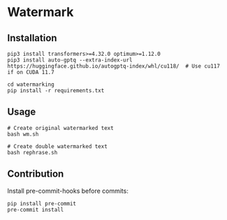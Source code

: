 # Watermark

## Installation
```shell
pip3 install transformers>=4.32.0 optimum>=1.12.0
pip3 install auto-gptq --extra-index-url https://huggingface.github.io/autogptq-index/whl/cu118/  # Use cu117 if on CUDA 11.7

cd watermarking
pip install -r requirements.txt
```

## Usage
```shell
# Create original watermarked text
bash wm.sh
```

```shell
# Create double watermarked text
bash rephrase.sh
```

## Contribution
Install pre-commit-hooks before commits:
```shell
pip install pre-commit
pre-commit install
```
